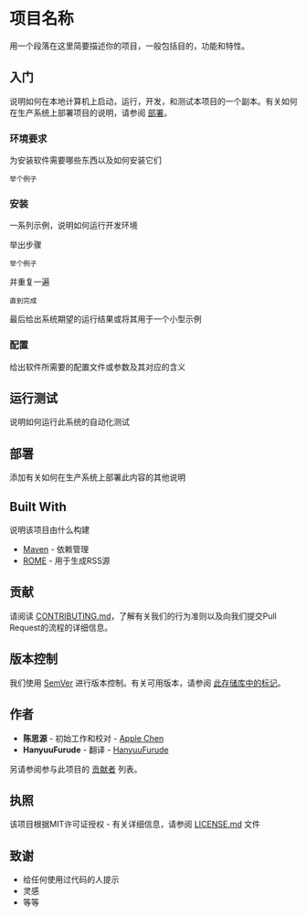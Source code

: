 # 项目名称
<!-- 必备 -->
用一个段落在这里简要描述你的项目，一般包括目的，功能和特性。

## 入门
<!-- 必备 -->
说明如何在本地计算机上启动，运行，开发，和测试本项目的一个副本。有关如何在生产系统上部署项目的说明，请参阅 [部署](#部署)。

### 环境要求
<!-- 必备 -->
为安装软件需要哪些东西以及如何安装它们

    举个例子

### 安装
<!-- 必备 -->
一系列示例，说明如何运行开发环境

举出步骤

    举个例子

并重复一遍

    直到完成

最后给出系统期望的运行结果或将其用于一个小型示例

### 配置
<!-- 必备-->

给出软件所需要的配置文件或参数及其对应的含义

## 运行测试
<!-- 可选 -->

说明如何运行此系统的自动化测试

## 部署
<!-- 必备 -->
添加有关如何在生产系统上部署此内容的其他说明

## Built With
说明该项目由什么构建

 -  [Maven](https://maven.apache.org/) - 依赖管理
 -  [ROME](https://rometools.github.io/rome/) - 用于生成RSS源

## 贡献
<!-- 必备 -->

请阅读 [CONTRIBUTING.md](https://gist.github.com/PurpleBooth/b24679402957c63ec426)，了解有关我们的行为准则以及向我们提交Pull Request的流程的详细信息。

## 版本控制
<!-- 必备 -->
我们使用 [SemVer](http://semver.org/) 进行版本控制。有关可用版本，请参阅 [此存储库中的标记](https://github.com/your/project/tags)。

## 作者
<!-- 必备 -->
 - **陈思源** - 初始工作和校对 - [Apple Chen](https://github.com/encofcomic)
 - **HanyuuFurude** - 翻译 - [HanyuuFurude](https://github.com/HanyuuFurude)

另请参阅参与此项目的 [贡献者](https://github.com/your/project/contributors) 列表。

## 执照
<!-- 可选 -->
该项目根据MIT许可证授权 - 有关详细信息，请参阅 [LICENSE.md](LICENSE.md) 文件

## 致谢
<!-- 可选 -->
 - 给任何使用过代码的人提示
 - 灵感
 - 等等